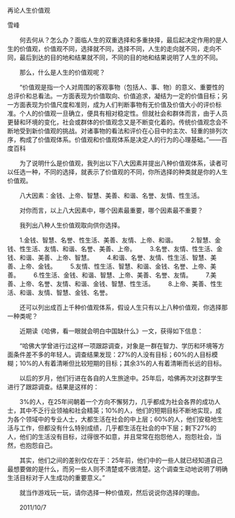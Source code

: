 再论人生价值观

雪峰


　　何去何从？怎么办？面临人生的双重选择和多重抉择，最后起决定作用的是人生的价值观，价值观不同，选择就不同，选择不同，人生的走向就不同，走向不同，最后到达的目的地和结果就不同，不同的目的地和结果说明了人生的不同。

　　那么，什么是人生的价值观呢？

　　“价值观是指一个人对周围的客观事物（包括人、事、物）的意义、重要性的总评价和总看法。一方面表现为价值取向、价值追求，凝结为一定的价值目标；另一方面表现为价值尺度和准则，成为人们判断事物有无价值及价值大小的评价标准。个人的价值观一旦确立，便具有相对稳定性。但就社会和群体而言，由于人员更替和环境的变化，社会或群体的价值观念又是不断变化着的。传统价值观念会不断地受到新价值观的挑战。对诸事物的看法和评价在心目中的主次、轻重的排列次序，构成了价值观体系。价值观和价值观体系是决定人的行为的心理基础。”——百度百科

　　为了说明什么是价值观，我列出以下八大因素并提出八种价值观体系，读者可以任选一种，不同的选择，就表示了价值观的不同，你所选择的种类就是你的人生价值观。

　　八大因素：金钱、上帝、智慧、美善、和谐、名誉、友情、性生活。

　　对你而言，以上八大因素中，哪个因素最重要，哪个因素最不重要？

　　我列出八种人生价值观取向供你选择。

　　1.金钱、智慧、名誉、性生活、美善、友情、上帝、和谐。
　　2.智慧、金钱、性生活、友情、和谐、名誉、美善、上帝。
　　3.名誉、友情、性生活、金钱、和谐、美善、上帝、智慧。
　　4.和谐、名誉、友情、性生活、智慧、美善、上帝、金钱。
　　5.友情、性生活、智慧、和谐、金钱、名誉、上帝、美善。
　　6.性生活、金钱、和谐、智慧、上帝、美善、名誉、友情。
　　7.美善、上帝、名誉、友情、和谐、金钱、智慧、性生活。
　　8.上帝、美善、性生活、和谐、友情、智慧、金钱、名誉。

　　还可以列出成百上千种价值观体系，假设人生只有以上八种价值观，你选择那一种类呢？

　　近期读《哈佛，看一眼就会明白中国缺什么》一文，获得如下信息：

　　“哈佛大学曾进行过这样一项跟踪调查，对象是一群在智力、学历和环境等方面条件差不多的年轻人。调查结果发现：27%的人没有目标；60%的人目标模糊；10%的人有着清晰但比较短期的目标；其余3%的人有着清晰而长远的目标。

　　以后的岁月，他们行进在各自的人生旅途中。25年后，哈佛再次对这群学生进行了跟踪调查。结果是这样的：

　　3%的人，在25年间朝着一个方向不懈努力，几乎都成为社会各界的成功人士，其中不乏行业领袖和社会精英；10%的人，他们的短期目标不断地实现，成为各个领域中的专业人士，大都生活在社会的中上层；60%的人，他们安稳地生活与工作，但都没有什么特别成绩，几乎都生活在社会的中下层；剩下27%的人，他们的生活没有目标，过得很不如意，并且常常在抱怨他人，抱怨社会，当然，也抱怨自己。

　　其实，他们之间的差别仅仅在于：25年前，他们中的一些人就已经知道自己最想要做的是什么，而另一些人则不清楚或不很清楚。这个调查生动地说明了明确生活目标对于人生成功的重要意义。”

　　就当作游戏玩一玩，请你选择一种价值观，然后说说你选择的理由。

　　2011/10/7



